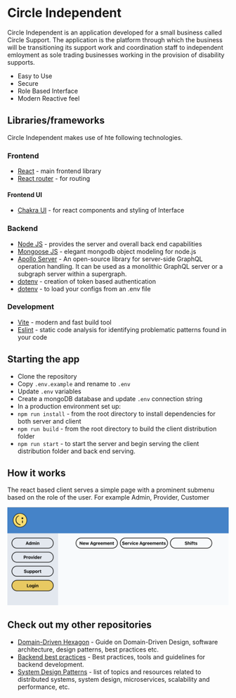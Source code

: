 # Circle Independent

Circle Independent is an application developed for a small business called Circle Support. The application is the platform through which the business will be transitioning its support work and coordination staff to independent emloyment as sole trading businesses working in the provision of disability supports.

- Easy to Use
- Secure
- Role Based Interface
- Modern Reactive feel

## Libraries/frameworks

Circle Independent makes use of hte following technologies.

### Frontend

- [React](https://reactjs.org/) - main frontend library
- [React router](https://reactrouter.com/en/main) - for routing

#### Frontend UI

- [Chakra UI](https://v2.chakra-ui.com/) - for react components and styling of Interface

### Backend

- [Node JS](https://nodejs.org/en) - provides the server and overall back end capabilities
- [Mongoose JS](https://mongoosejs.com/) - elegant mongodb object modeling for node.js
- [Apollo Server](https://www.apollographql.com/docs/apollo-server/) - An open-source library for server-side GraphQL operation handling. It can be used as a monolithic GraphQL server or a subgraph server within a supergraph.
- [dotenv](https://www.npmjs.com/package/jsonwebtoken) - creation of token based authentication
- [dotenv](https://www.npmjs.com/package/dotenv) - to load your configs from an .env file

### Development

- [Vite](https://vitejs.dev/) - modern and fast build tool
- [Eslint](https://eslint.org/) - static code analysis for identifying problematic patterns found in your code

## Starting the app

- Clone the repository
- Copy `.env.example` and rename to `.env`
- Update `.env` variables
- Create a mongoDB database and update `.env` connection string
- In a production environment set up:
- `npm run install` - from the root directory to install dependencies for both server and client
- `npm run build` - from the root directory to build the client distribution folder
- `npm run start` - to start the server and begin serving the client distribution folder and back end serving.

## How it works

The react based client serves a simple page with a prominent submenu based on the role of the user. For example Admin, Provider, Customer

![alt text](./screenshot.png)

## Check out my other repositories

- [Domain-Driven Hexagon](https://github.com/Sairyss/domain-driven-hexagon) - Guide on Domain-Driven Design, software architecture, design patterns, best practices etc.
- [Backend best practices](https://github.com/Sairyss/backend-best-practices) - Best practices, tools and guidelines for backend development.
- [System Design Patterns](https://github.com/Sairyss/system-design-patterns) - list of topics and resources related to distributed systems, system design, microservices, scalability and performance, etc.
